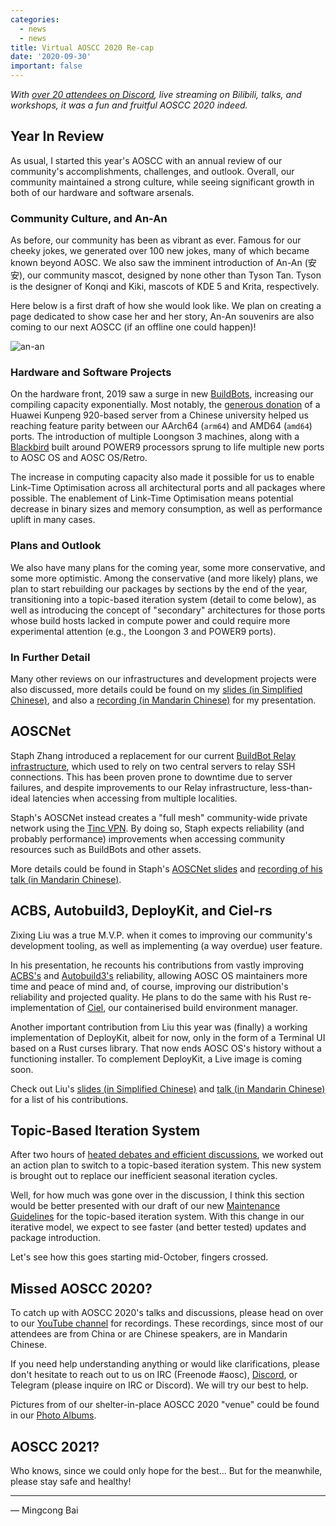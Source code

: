 ```yaml
---
categories:
  - news
  - news
title: Virtual AOSCC 2020 Re-cap
date: '2020-09-30'
important: false
---
```


*With [over 20 attendees on Discord](https://aosc.io/news/gallery/), live
streaming on Bilibili, talks, and workshops, it was a fun and fruitful AOSCC
2020 indeed.*

Year In Review
--------------

As usual, I started this year's AOSCC with an annual review of our community's
accomplishments, challenges, and outlook. Overall, our community maintained
a strong culture, while seeing significant growth in both of our hardware
and software arsenals.

### Community Culture, and An-An

As before, our community has been as vibrant as ever. Famous for our cheeky
jokes, we generated over 100 new jokes, many of which became known beyond
AOSC. We also saw the imminent introduction of An-An (安安), our community
mascot, designed by none other than Tyson Tan. Tyson is the designer of Konqi
and Kiki, mascots of KDE 5 and Krita, respectively.

Here below is a first draft of how she would look like. We plan on creating
a page dedicated to show case her and her story, An-An souvenirs are also
coming to our next AOSCC (if an offline one could happen)!

![an-an](https://i.imgur.com/1TRhCCU.jpg)

### Hardware and Software Projects

On the hardware front, 2019 saw a surge in new [BuildBots](https://wiki.aosc.io/developer/infrastructure/buildbots/),
increasing our compiling capacity exponentially. Most notably, the
[generous donation](https://aosc.io/news/posts/2020-05-03-new-aarch64-build-server/)
of a Huawei Kunpeng 920-based server from a Chinese university helped us
reaching feature parity between our AArch64 (`arm64`) and AMD64 (`amd64`)
ports. The introduction of multiple Loongson 3 machines, along with a
[Blackbird](https://www.raptorcs.com/BB/) built around POWER9 processors
sprung to life multiple new ports to AOSC OS and AOSC OS/Retro.

The increase in computing capacity also made it possible for us to enable
Link-Time Optimisation across all architectural ports and all packages where
possible. The enablement of Link-Time Optimisation means potential decrease
in binary sizes and memory consumption, as well as performance uplift in
many cases.

### Plans and Outlook

We also have many plans for the coming year, some more conservative, and
some more optimistic. Among the conservative (and more likely) plans, we
plan to start rebuilding our packages by sections by the end of the year,
transitioning into a topic-based iteration system (detail to come below),
as well as introducing the concept of "secondary" architectures for those
ports whose build hosts lacked in compute power and could require more
experimental attention (e.g., the Loongon 3 and POWER9 ports).

### In Further Detail

Many other reviews on our infrastructures and development projects were also
discussed, more details could be found on my
[slides (in Simplified Chinese)](https://repo.aosc.io/aosc-documentation/aoscc-2020/mingcong-bai/AOSCC%202020%20-%20Year%20in%20Review.pdf),
and also a [recording (in Mandarin Chinese)](https://www.youtube.com/watch?v=eXPzOF2hX3s)
for my presentation.

AOSCNet
-------

Staph Zhang introduced a replacement for our current
[BuildBot Relay infrastructure](https://wiki.aosc.io/developer/infrastructure/buildbots/),
which used to rely on two central servers to relay SSH connections. This
has been proven prone to downtime due to server failures, and despite
improvements to our Relay infrastructure, less-than-ideal latencies when
accessing from multiple localities.

Staph's AOSCNet instead creates a "full mesh" community-wide private network
using the [Tinc VPN](https://www.tinc-vpn.org/). By doing so, Staph expects
reliability (and probably performance) improvements when accessing community
resources such as BuildBots and other assets.

More details could be found in Staph's [AOSCNet slides](https://repo.aosc.io/aosc-documentation/aoscc-2020/staph-zhang/AOSCC2020AOSCNet.pdf)
and [recording of his talk (in Mandarin Chinese)](https://www.youtube.com/watch?v=gRPewpLvOEo).

ACBS, Autobuild3, DeployKit, and Ciel-rs
----------------------------------------

Zixing Liu was a true M.V.P. when it comes to improving our community's
development tooling, as well as implementing (a way overdue) user feature.

In his presentation, he recounts his contributions from vastly improving
[ACBS's](https://github.com/AOSC-Dev/acbs/) and
[Autobuild3's](https://github.com/AOSC-Dev/autobuild3/) reliability, allowing
AOSC OS maintainers more time and peace of mind and, of course, improving
our distribution's reliability and projected quality. He plans to do the same
with his Rust re-implementation of [Ciel](https://github.com/AOSC-Dev/ciel/),
our containerised build environment manager.

Another important contribution from Liu this year was (finally) a working
implementation of DeployKit, albeit for now, only in the form of a Terminal
UI based on a Rust curses library. That now ends AOSC OS's history without a
functioning installer. To complement DeployKit, a Live image is coming soon.

Check out Liu's [slides (in Simplified Chinese)](https://repo.aosc.io/aosc-documentation/aoscc-2020/zixing-liu/20200923-liushuyu.pdf)
and [talk (in Mandarin Chinese)](https://www.youtube.com/watch?v=MXeXdMD3qpQ)
for a list of his contributions.

Topic-Based Iteration System
----------------------------

After two hours of [heated debates and efficient discussions](https://www.youtube.com/watch?v=5kxl_TIcPAE),
we worked out an action plan to switch to a topic-based iteration system.
This new system is brought out to replace our inefficient seasonal iteration
cycles.

Well, for how much was gone over in the discussion, I think this section would
be better presented with our draft of our new
[Maintenance Guidelines](https://wiki.aosc.io/developer/packaging/topic-based-maintenance-guideline/)
for the topic-based iteration system. With this change in our iterative model,
we expect to see faster (and better tested) updates and package introduction.

Let's see how this goes starting mid-October, fingers crossed.

Missed AOSCC 2020?
------------------

To catch up with AOSCC 2020's talks and discussions, please head on over to
our [YouTube channel](https://www.youtube.com/channel/UCQcEbjx5eVZYeH2Q59vPf9g)
for recordings. These recordings, since most of our attendees are from China
or are Chinese speakers, are in Mandarin Chinese.

If you need help understanding anything or would like clarifications, please
don't hesitate to reach out to us on IRC (Freenode #aosc),
[Discord](https://discord.gg/VYPHgt9), or Telegram (please inquire on IRC or
Discord). We will try our best to help.

Pictures from of our shelter-in-place AOSCC 2020 "venue" could be found in our
[Photo Albums](https://aosc.io/news/gallery/).

AOSCC 2021?
-----------

Who knows, since we could only hope for the best... But for the meanwhile, 
please stay safe and healthy!

----

— Mingcong Bai
